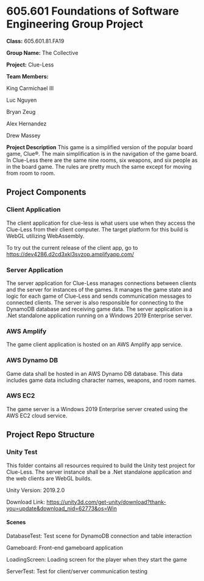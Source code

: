 # 605.601 Foundations of Software Engineering Group Project

**Class:** 605.601.81.FA19

**Group Name:** The Collective

**Project:** Clue-Less

**Team Members:**

King Carmichael III

Luc Nguyen

Bryan Zeug

Alex Hernandez

Drew Massey

**Project Description**
This game is a simplified version of the popular board game, Clue®.  The main simplification is in the navigation of the game board.  In Clue-Less there are the same nine rooms, six weapons, and six people as in the board game.  The rules are pretty much the same except for moving from room to room.

## Project Components

### Client Application

The client application for clue-less is what users use when they access the Clue-Less from their client computer.  The target platform for this build is WebGL utilizing WebAssembly.

To try out the current release of the client app, go to https://dev4286.d2cd3xkl3svzop.amplifyapp.com/

### Server Application

The server application for Clue-Less manages connections between clients and the server for instances of the games.  It manages the game state and logic for each game of Clue-Less and sends communication messages to connected clients.  The server is also responsible for connecting to the DynamoDB database and receiving game data.  The server application is a .Net standalone application running on a Windows 2019 Enterprise server.

### AWS Amplify

The game client application is hosted on an AWS Amplify app service.

### AWS Dynamo DB

Game data shall be hosted in an AWS Dynamo DB database.  This data includes game data including character names, weapons, and room names.

### AWS EC2

The game server is a Windows 2019 Enterprise server created using the AWS EC2 cloud service.  

## Project Repo Structure

### Unity Test

This folder contains all resources required to build the Unity test project for Clue-Less.  The server instance shall be a .Net standalone application and the web clients are WebGL builds.

Unity Version: 2019.2.0

Download Link: https://unity3d.com/get-unity/download?thank-you=update&download_nid=62773&os=Win

#### Scenes

DatabaseTest: Test scene for DynamoDB connection and table interaction

Gameboard: Front-end gameboard application

LoadingScreen: Loading screen for the player when they start the game

ServerTest: Test for client/server communication testing

